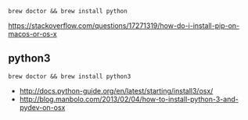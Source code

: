 `brew doctor && brew install python`

https://stackoverflow.com/questions/17271319/how-do-i-install-pip-on-macos-or-os-x

## python3

`brew doctor && brew install python3`

- http://docs.python-guide.org/en/latest/starting/install3/osx/
- http://blog.manbolo.com/2013/02/04/how-to-install-python-3-and-pydev-on-osx